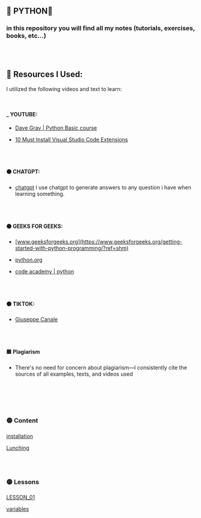 ## 🐍 PYTHON🐍

### in this repository you will find all my notes (tutorials, exercises, books, etc...)

<br>
<br>

## 📝 Resources I Used:

I utilized the following videos and text to learn:

<br>

#### _ YOUTUBE:



- [Dave Gray | Python Basic course](https://www.youtube.com/playlist?list=PL0Zuz27SZ-6MQri81d012LwP5jvFZ_scc)

- [10 Must Install Visual Studio Code Extensions](https://youtu.be/bJN1P07_lLo?feature=shared)

<br>
<br>

#### 🟠 CHATGPT:



- [chatgpt](https://chatgpt.com/)
  I use chatgpt to generate answers to any question i have when learning something.

<br>
<br>

#### 🟠 GEEKS FOR GEEKS:



- [www.geeksforgeeks.org](https://www.geeksforgeeks.org/getting-started-with-python-programming/?ref=shm)

- [python.org](https://www.python.org/doc/)

- [code academy | python](https://www.codecademy.com/resources/docs/python)

<br>
<br>

#### 🟠 TIKTOK:

- [Giuseppe Canale](https://www.tiktok.com/@_gcanale)

<br>

<br>

#### 🟦 Plagiarism

- There's no need for concern about plagiarism—I consistently cite the sources of all examples, texts, and videos used

<br>
<br>

<br>
<br>

### 🟡 Content

[installation](./z__all_mds/0_installation.md)

[Lunching](./z__all_mds/1_LaunchIt.md)

<br>
<br>

### 🟡 Lessons

[LESSON_01](./LESSON_01/)

[variables](./z__all_mds/2_variables.md)
